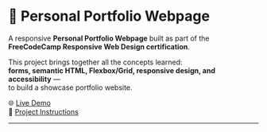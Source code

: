 # 💼 Personal Portfolio Webpage

A responsive **Personal Portfolio Webpage** built as part of the  
**FreeCodeCamp Responsive Web Design certification**.  

This project brings together all the concepts learned:  
**forms, semantic HTML, Flexbox/Grid, responsive design, and accessibility** —  
to build a showcase portfolio website.

🌐 [Live Demo](https://aimNana.github.io/fcc-responsive-web-design-projects/personal-portfolio/)  
📄 [Project Instructions](https://www.freecodecamp.org/learn/2022/responsive-web-design/#build-a-personal-portfolio-webpage)

---
